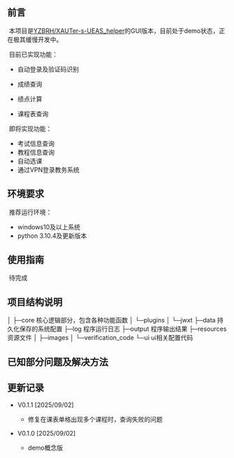 ## 前言

​	本项目是[YZBRH/XAUTer-s-UEAS_helper](https://github.com/YZBRH/XAUTer-s-UEAS_helper)的GUI版本，目前处于demo状态，正在极其缓慢开发中。



​	目前已实现功能：

- 自动登录及验证码识别

- 成绩查询

- 绩点计算

- 课程表查询

  

​	即将实现功能：

- 考试信息查询
- 教程信息查询
- 自动选课
- 通过VPN登录教务系统



## 环境要求

​	推荐运行环境：

- windows10及以上系统
- python 3.10.4及更新版本



## 使用指南

​	待完成



## 项目结构说明

│
├─core				     核心逻辑部分，包含各种功能函数
│  └─plugins 
│		└─jwxt
├─data					  持久化保存的系统配置
├─log						程序运行日志
├─output				 程序输出结果
├─resources			资源文件
│  ├─images
│  └─verification_code
└─ui						  ui相关配置代码



## 已知部分问题及解决方法



## 更新记录

- V0.1.1 [2025/09/02]    

  - 修复在课表单格出现多个课程时，查询失败的问题

  

- V0.1.0 [2025/09/02]	

  - demo概念版

  

